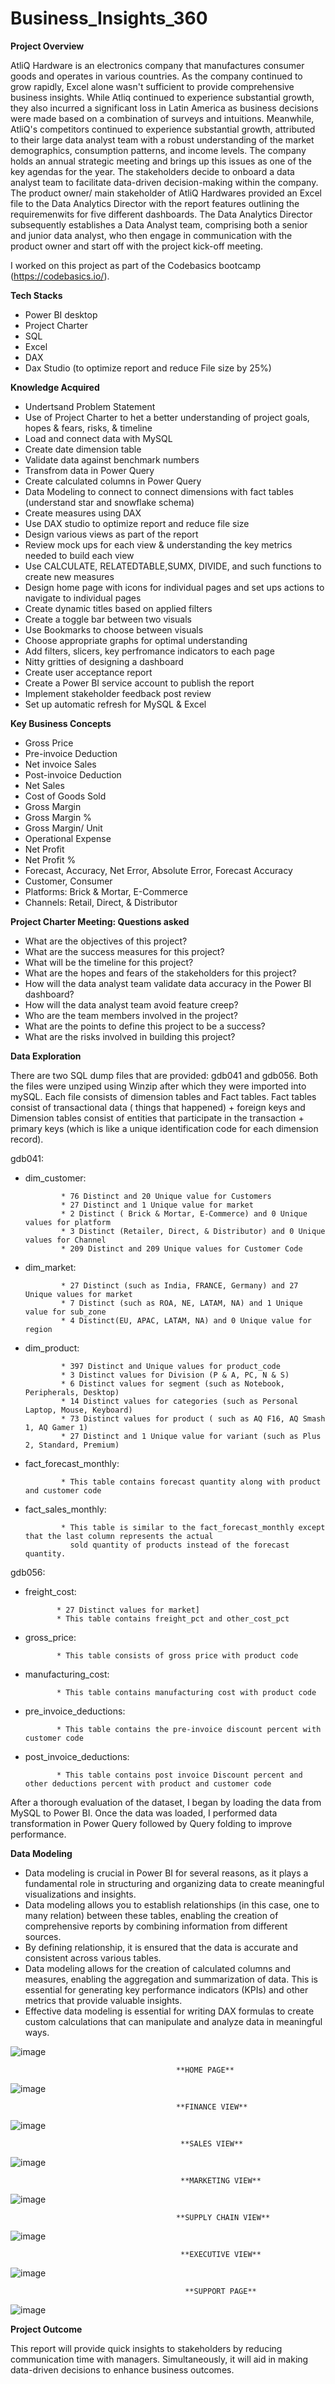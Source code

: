 # Business_Insights_360

**Project Overview**

AtliQ Hardware is an electronics company that manufactures consumer goods and operates in various countries. As the company continued to grow rapidly, Excel alone wasn't sufficient to provide comprehensive business insights. While Atliq continued to experience substantial growth, they also incurred a significant loss in Latin America as business decisions were made based on a combination of surveys and intuitions. Meanwhile, AtliQ's competitors continued to experience substantial growth, attributed to their large data analyst team with a robust understanding of the market demographics, consumption patterns, and income levels. The company holds an annual strategic meeting and brings up this issues as one of the key agendas for the year. The stakeholders decide to onboard a data analyst team to facilitate data-driven decision-making within the company. The product owner/ main stakeholder of AtliQ Hardwares provided an Excel file  to the Data Analytics Director with the report features outlining the requiremenwits for five different dashboards. The Data Analytics Director subsequently establishes a Data Analyst team, comprising both a senior and junior data analyst, who then engage in communication with the product owner and start off with the project kick-off meeting.

I worked on this project as part of the Codebasics bootcamp (https://codebasics.io/).

**Tech Stacks**
* Power BI desktop
* Project Charter
* SQL
* Excel
* DAX
* Dax Studio (to optimize report and reduce File size by 25%)

**Knowledge Acquired**
* Undertsand Problem Statement
* Use of Project Charter to het a better understanding of project goals, hopes & fears, risks, & timeline
* Load and connect data with MySQL
* Create date dimension table
* Validate data against benchmark numbers
* Transfrom data in Power Query
* Create calculated columns in Power Query
* Data Modeling to connect to connect dimensions with fact tables (understand star and snowflake schema)
* Create measures using DAX
* Use DAX studio to optimize report and reduce file size
* Design various views as part of the report
* Review mock ups for each view & understanding the key metrics needed to build each view
* Use CALCULATE, RELATEDTABLE,SUMX, DIVIDE, and such functions to create new measures
* Design home page with icons for individual pages and set ups actions to navigate to individual pages
* Create dynamic titles based on applied filters
* Create a toggle bar between two visuals
* Use Bookmarks to choose between visuals
* Choose appropriate graphs for optimal understanding
* Add filters, slicers, key perfromance indicators to each page
* Nitty gritties of designing a dashboard
* Create user acceptance report
* Create a Power BI service account to publish the report
* Implement stakeholder feedback post review
* Set up automatic refresh for MySQL & Excel


**Key Business Concepts**
* Gross Price
* Pre-invoice Deduction
* Net invoice Sales
* Post-invoice Deduction
* Net Sales
* Cost of Goods Sold
* Gross Margin
* Gross Margin %
* Gross Margin/ Unit
* Operational Expense
* Net Profit
* Net Profit %
* Forecast, Accuracy, Net Error, Absolute Error, Forecast Accuracy
* Customer, Consumer
* Platforms: Brick & Mortar, E-Commerce
* Channels: Retail, Direct, & Distributor


**Project Charter Meeting: Questions asked**
* What are the objectives of this project?
* What are the success measures for this project?
* What will be the timeline for this project?
* What are the hopes and fears of the stakeholders for this project?
* How will the data analyst team validate data accuracy in the Power BI dashboard?
* How will the data analyst team avoid feature creep?
* Who are the team members involved in the project?
* What are the points to define this project to be a success?
* What are the risks involved in building this project?


**Data Exploration**

There are two SQL dump files that are provided: gdb041 and gdb056. Both the files were unziped using Winzip after which they were imported into mySQL.
Each file consists of dimension tables and Fact tables. Fact tables consist of transactional data ( things that happened) + foreign keys and Dimension tables consist of entities that participate in the transaction + primary keys (which is like a unique identification code for each dimension record). 

gdb041:
   
* dim_customer:
             
              * 76 Distinct and 20 Unique value for Customers
              * 27 Distinct and 1 Unique value for market
              * 2 Distinct ( Brick & Mortar, E-Commerce) and 0 Unique values for platform
              * 3 Distinct (Retailer, Direct, & Distributor) and 0 Unique values for Channel
              * 209 Distinct and 209 Unique values for Customer Code

* dim_market:

              * 27 Distinct (such as India, FRANCE, Germany) and 27 Unique values for market
              * 7 Distinct (such as ROA, NE, LATAM, NA) and 1 Unique value for sub_zone
              * 4 Distinct(EU, APAC, LATAM, NA) and 0 Unique value for region


* dim_product:

              * 397 Distinct and Unique values for product_code
              * 3 Distinct values for Division (P & A, PC, N & S)
              * 6 Distinct values for segment (such as Notebook, Peripherals, Desktop)
              * 14 Distinct values for categories (such as Personal Laptop, Mouse, Keyboard)
              * 73 Distinct values for product ( such as AQ F16, AQ Smash 1, AQ Gamer 1)
              * 27 Distinct and 1 Unique value for variant (such as Plus 2, Standard, Premium)

  
* fact_forecast_monthly:

              * This table contains forecast quantity along with product and customer code
  
* fact_sales_monthly:

              * This table is similar to the fact_forecast_monthly except that the last column represents the actual
                sold quantity of products instead of the forecast quantity.


gdb056:

* freight_cost:

             * 27 Distinct values for market]
             * This table contains freight_pct and other_cost_pct
  
* gross_price:

             * This table consists of gross price with product code
  
* manufacturing_cost:

             * This table contains manufacturing cost with product code
  
* pre_invoice_deductions:

             * This table contains the pre-invoice discount percent with customer code
  
* post_invoice_deductions:

             * This table contains post invoice Discount percent and other deductions percent with product and customer code



After a thorough evaluation of the dataset, I began by loading the data from MySQL to Power BI. Once the data was loaded, I performed data transformation in 
Power Query followed by Query folding to improve performance.

**Data Modeling**

* Data modeling is crucial in Power BI for several reasons, as it plays a fundamental role in structuring and organizing data to create meaningful visualizations and insights.
* Data modeling allows you to establish relationships (in this case, one to many relation) between these tables, enabling the creation of comprehensive reports by combining information
  from different sources.
* By defining relationship, it is ensured that the data is accurate and consistent across various tables.
* Data modeling allows for the creation of calculated columns and measures, enabling the aggregation and summarization of data. This is essential for generating key performance indicators (KPIs) and other 
  metrics that provide valuable insights.
* Effective data modeling is essential for writing DAX formulas to create custom calculations that can manipulate and analyze data in meaningful ways.

![image](https://github.com/NS83/Business_Insights_360/assets/44031440/4bee400c-1c06-4452-8d75-22c4b9ceb090)


                                         **HOME PAGE**  
![image](https://github.com/NS83/Business_Insights_360/assets/44031440/1ed80d01-75f6-4012-bc2e-a9e3e09b9851)


                                         **FINANCE VIEW**     
![image](https://github.com/NS83/Business_Insights_360/assets/44031440/48c6cd48-f82e-4869-80ca-6ef0132d6c8b)


                                          **SALES VIEW**
![image](https://github.com/NS83/Business_Insights_360/assets/44031440/8d4ccef0-e53a-4205-a52b-4463c03cbd70)


                                          **MARKETING VIEW**
![image](https://github.com/NS83/Business_Insights_360/assets/44031440/b929459f-a192-4821-9273-b32e74c827b7)


                                         **SUPPLY CHAIN VIEW**
![image](https://github.com/NS83/Business_Insights_360/assets/44031440/27ee23db-4b62-4d8e-a50e-da73c7297a11)


                                          **EXECUTIVE VIEW**
![image](https://github.com/NS83/Business_Insights_360/assets/44031440/087c569f-e91e-4ee6-80d1-db6217b3937f)


                                           **SUPPORT PAGE**
![image](https://github.com/NS83/Business_Insights_360/assets/44031440/40235bb2-6d31-4a0d-9f5e-41cb6aac9530)





                                
   **Project Outcome**

This report will provide quick insights to stakeholders by reducing communication time with managers. Simultaneously, it will aid 
in making data-driven decisions to enhance business outcomes.










